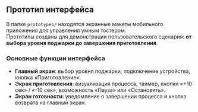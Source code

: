 ## Прототип интерфейса

В папке `prototypes/` находятся экранные макеты мобильного приложения для управления умным тостером.  
Прототипы созданы для демонстрации пользовательского сценария: **от выбора уровня поджарки до завершения приготовления**.

### Основные функции интерфейса

- **Главный экран**: выбор уровня поджарки, подключение устройства, кнопка «Приготовление».  
- **Экран приготовления**: визуализация процесса, таймер, кнопки «+10 сек» / «-10 сек», возможность «Пауза» или «Остановить».  
- **Экран готовности**: уведомление о завершении процесса и кнопка возврата на главный экран.  

